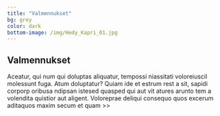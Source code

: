 ```yaml
---
title: "Valmennukset"
bg: grey
color: dark
bottom-image: /img/Hedy_Kapri_01.jpg
---
```


## Valmennukset

Aceatur, qui num qui doluptas aliquatur, tempossi niassitati voloreiuscil molessunt
fuga. Atum doluptatur? Quiam ide et estrum rest a sit, sapidi corporp oribusa ndipsan
istesed quasped qui aut vit atures arunto tem a volendita quistior aut aligent.
Voloreprae deliqui consequo quos excerum aditaquos maxim secum et quam >>
